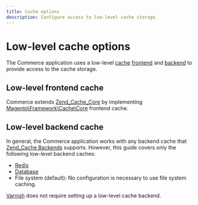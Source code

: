 ```yaml
---
title: Cache options
description: Configure access to low-level cache storage.
---
```

# Low-level cache options

The Commerce application uses a low-level [cache](https://glossary.magento.com/cache) [frontend](https://glossary.magento.com/frontend) and [backend](https://glossary.magento.com/backend) to provide access to the cache storage.

## Low-level frontend cache

Commerce extends [Zend_Cache_Core](https://framework.zend.com/manual/1.12/en/zend.cache.frontends.html) by implementing [Magento\Framework\Cache\Core](https://github.com/magento/magento2/blob/2.4/lib/internal/Magento/Framework/Cache/Core.php) frontend cache.

## Low-level backend cache

In general, the Commerce application works with any backend cache that [Zend_Cache Backends](https://framework.zend.com/manual/1.12/en/zend.cache.backends.html) supports. However, this guide covers only the following low-level backend caches:

- [Redis](config-redis.md)
- [Database](https://developer.adobe.com/commerce/php/development/cache/partial/database-caching/)
- File system (default): No configuration is necessary to use file system caching.

[Varnish](config-varnish.md) does not require setting up a low-level cache backend.
